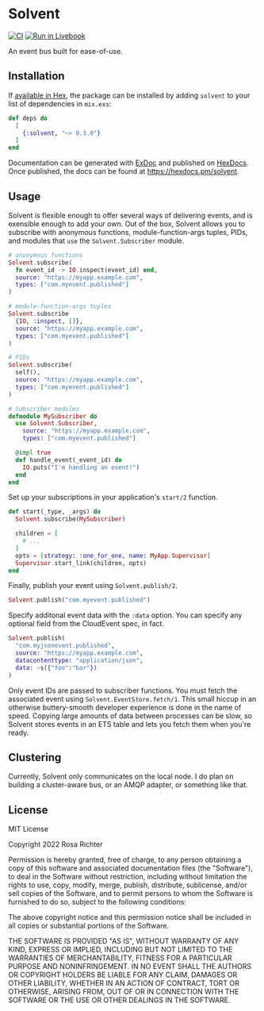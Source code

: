 # Solvent

[![CI](https://github.com/Cantido/solvent/actions/workflows/elixir.yml/badge.svg)](https://github.com/Cantido/solvent/actions/workflows/elixir.yml)
[![Run in Livebook](https://livebook.dev/badge/v1/blue.svg)](https://livebook.dev/run?url=https%3A%2F%2Fgithub.com%2FCantido%2Fsolvent%2Fblob%2Fmain%2Fguides%2Fgetting-started.livemd)

An event bus built for ease-of-use.

## Installation

If [available in Hex](https://hex.pm/docs/publish), the package can be installed
by adding `solvent` to your list of dependencies in `mix.exs`:

```elixir
def deps do
  [
    {:solvent, "~> 0.3.0"}
  ]
end
```

Documentation can be generated with [ExDoc](https://github.com/elixir-lang/ex_doc)
and published on [HexDocs](https://hexdocs.pm). Once published, the docs can
be found at <https://hexdocs.pm/solvent>.

## Usage

Solvent is flexible enough to offer several ways of delivering events,
and is exensible enough to add your own.
Out of the box, Solvent allows you to subscribe with anonymous functions, module-function-args tuples, PIDs,
and modules that `use` the `Solvent.Subscriber` module.

```elixir
# anonymous functions
Solvent.subscribe(
  fn event_id -> IO.inspect(event_id) end,
  source: "https://myapp.example.com",
  types: ["com.myevent.published"]
)

# module-function-args tuples
Solvent.subscribe
  {IO, :inspect, []},
  source: "https://myapp.example.com",
  types: ["com.myevent.published"]
)

# PIDs
Solvent.subscribe(
  self(),
  source: "https://myapp.example.com",
  types: ["com.myevent.published"]
)

# Subscriber modules
defmodule MySubscriber do
  use Solvent.Subscriber,
    source: "https://myapp.example.com",
    types: ["com.myevent.published"]

  @impl true
  def handle_event(_event_id) do
    IO.puts("I'm handling an event!")
  end
end
```

Set up your subscriptions in your application's `start/2` function.

```elixir
def start(_type, _args) do
  Solvent.subscribe(MySubscriber)

  children = [
    # ...
  ]
  opts = [strategy: :one_for_one, name: MyApp.Supervisor]
  Supervisor.start_link(children, opts)
end
```

Finally, publish your event using `Solvent.publish/2`.

```elixir
Solvent.publish("com.myevent.published")
```

Specify additonal event data with the `:data` option.
You can specify any optional field from the CloudEvent spec, in fact.

```elixir
Solvent.publish(
  "com.myjsonevent.published",
  source: "https://myapp.example.com",
  datacontenttype: "application/json",
  data: ~s({"foo":"bar"})
)
```

Only event IDs are passed to subscriber functions.
You must fetch the associated event using `Solvent.EventStore.fetch/1`.
This small hiccup in an otherwise buttery-smooth developer experience is done in the name of speed.
Copying large amounts of data between processes can be slow,
so Solvent stores events in an ETS table and lets you fetch them when you're ready.

## Clustering

Currently, Solvent only communicates on the local node.
I do plan on building a cluster-aware bus, or an AMQP adapter, or something like that.

## License

MIT License

Copyright 2022 Rosa Richter

Permission is hereby granted, free of charge, to any person obtaining a copy of
this software and associated documentation files (the "Software"), to deal in
the Software without restriction, including without limitation the rights to
use, copy, modify, merge, publish, distribute, sublicense, and/or sell copies
of the Software, and to permit persons to whom the Software is furnished to do
so, subject to the following conditions:

The above copyright notice and this permission notice shall be included in all
copies or substantial portions of the Software.

THE SOFTWARE IS PROVIDED "AS IS", WITHOUT WARRANTY OF ANY KIND, EXPRESS OR
IMPLIED, INCLUDING BUT NOT LIMITED TO THE WARRANTIES OF MERCHANTABILITY,
FITNESS FOR A PARTICULAR PURPOSE AND NONINFRINGEMENT. IN NO EVENT SHALL THE
AUTHORS OR COPYRIGHT HOLDERS BE LIABLE FOR ANY CLAIM, DAMAGES OR OTHER
LIABILITY, WHETHER IN AN ACTION OF CONTRACT, TORT OR OTHERWISE, ARISING FROM,
OUT OF OR IN CONNECTION WITH THE SOFTWARE OR THE USE OR OTHER DEALINGS IN THE
SOFTWARE.
